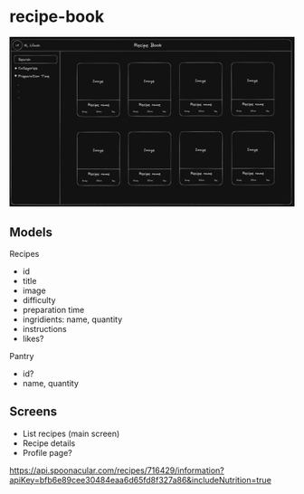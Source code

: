 # recipe-book

![Alt text](<Screenshot 2024-02-28 at 13.47.41.png>)


## Models

Recipes
- id
- title
- image
- difficulty
- preparation time
- ingridients: name, quantity
- instructions
- likes?

Pantry
- id?
- name, quantity

## Screens
- List recipes (main screen)
- Recipe details
- Profile page?


https://api.spoonacular.com/recipes/716429/information?apiKey=bfb6e89cee30484eaa6d65fd8f327a86&includeNutrition=true